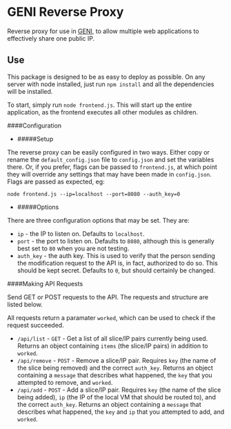 GENI Reverse Proxy
==================

Reverse proxy for use in [GENI](http://www.geni.net/), to allow multiple web applications to effectively share one public IP.

Use
---

This package is designed to be as easy to deploy as possible.  On any server with node installed, just run `npm install` and all the dependencies will be installed.

To start, simply run `node frontend.js`.  This will start up the entire application, as the frontend executes all other modules as children.

####Configuration

* #####Setup

 The reverse proxy can be easily configured in two ways.  Either copy or rename the `default_config.json` file to  `config.json` and set the variables there.  Or, if you prefer, flags can be passed to `frontend.js`, at which point they will override any settings that may have been made in `config.json`.  Flags are passed as expected, eg:

```
node frontend.js --ip=localhost --port=8080 --auth_key=0
```

* #####Options

 There are three configuration options that may be set.  They are:

  * `ip` - the IP to listen on.  Defaults to `localhost`.
  * `port` - the port to listen on.  Defaults to `8080`, although this is generally best set to `80` when you are not testing.
  * `auth_key` - the auth key.  This is used to verify that the person sending the modification request to the API is, in fact, authorized to do so.  This should be kept secret.  Defaults to `0`, but should certainly be changed.
  
####Making API Requests

Send GET or POST requests to the API.  The requests and structure are listed below.

All requests return a paramater `worked`, which can be used to check if the request succeeded.

 * `/api/list` - `GET` - Get a list of all slice/IP pairs currently being used.  Returns an object containing `items` (the slice/IP pairs) in addition to `worked`.
 * `/api/remove` - `POST` - Remove a slice/IP pair.  Requires `key` (the name of the slice being removed) and the correct `auth_key`.  Returns an object containing a `message` that describes what happened, the `key` that you attempted to remove, and `worked`.
 * `/api/add` - `POST` - Add a slice/IP pair.  Requires `key` (the name of the slice being added), `ip` (the IP of the local VM that should be routed to), and the correct `auth_key`.  Returns an object containing a `message` that describes what happened, the `key` and `ip` that you attempted to add, and `worked`.
